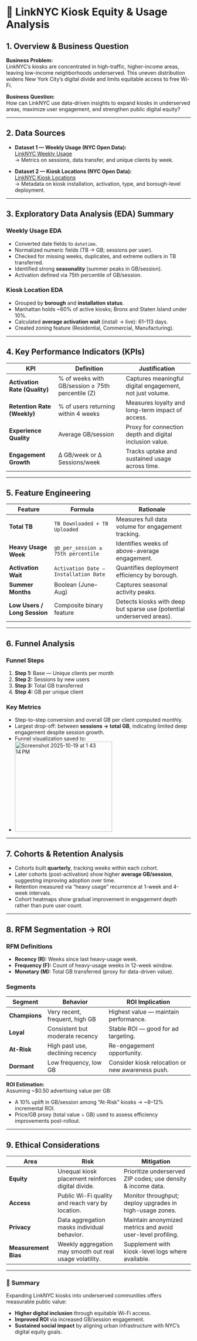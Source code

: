 # 🗽 LinkNYC Kiosk Equity & Usage Analysis

## 1. Overview & Business Question
**Business Problem:**  
LinkNYC’s kiosks are concentrated in high-traffic, higher-income areas, leaving low-income neighborhoods underserved. This uneven distribution widens New York City’s digital divide and limits equitable access to free Wi-Fi.  

**Business Question:**  
How can LinkNYC use data-driven insights to expand kiosks in underserved areas, maximize user engagement, and strengthen public digital equity?

---

## 2. Data Sources
- **Dataset 1 — Weekly Usage (NYC Open Data):**  
  [LinkNYC Weekly Usage](https://data.cityofnewyork.us/Social-Services/LinkNYC-Weekly-Usage/ffxx-dfvk)  
  → Metrics on sessions, data transfer, and unique clients by week.  

- **Dataset 2 — Kiosk Locations (NYC Open Data):**  
  [LinkNYC Kiosk Locations](https://data.cityofnewyork.us/City-Government/LinkNYC-Kiosk-Locations/bt4t-8t7c)  
  → Metadata on kiosk installation, activation, type, and borough-level deployment.  

---

## 3. Exploratory Data Analysis (EDA) Summary

### Weekly Usage EDA
- Converted date fields to `datetime`.  
- Normalized numeric fields (TB → GB; sessions per user).  
- Checked for missing weeks, duplicates, and extreme outliers in TB transferred.  
- Identified strong **seasonality** (summer peaks in GB/session).  
- Activation defined via 75th percentile of GB/session.

### Kiosk Location EDA
- Grouped by **borough** and **installation status**.  
- Manhattan holds ~60% of active kiosks; Bronx and Staten Island under 10%.  
- Calculated **average activation wait** (install → live): 61–113 days.  
- Created zoning feature (Residential, Commercial, Manufacturing).  

---

## 4. Key Performance Indicators (KPIs)

| KPI | Definition | Justification |
|------|-------------|---------------|
| **Activation Rate (Quality)** | % of weeks with GB/session ≥ 75th percentile (Z) | Captures meaningful digital engagement, not just volume. |
| **Retention Rate (Weekly)** | % of users returning within 4 weeks | Measures loyalty and long-term impact of access. |
| **Experience Quality** | Average GB/session | Proxy for connection depth and digital inclusion value. |
| **Engagement Growth** | Δ GB/week or Δ Sessions/week | Tracks uptake and sustained usage across time. |

---

## 5. Feature Engineering

| Feature | Formula | Rationale |
|----------|----------|-----------|
| **Total TB** | `TB Downloaded + TB Uploaded` | Measures full data volume for engagement tracking. |
| **Heavy Usage Week** | `gb_per_session ≥ 75th percentile` | Identifies weeks of above-average engagement. |
| **Activation Wait** | `Activation Date – Installation Date` | Quantifies deployment efficiency by borough. |
| **Summer Months** | Boolean (June–Aug) | Captures seasonal activity peaks. |
| **Low Users / Long Session** | Composite binary feature | Detects kiosks with deep but sparse use (potential underserved areas). |

---

## 6. Funnel Analysis

### Funnel Steps

1. **Step 1:** Base — Unique clients per month  
2. **Step 2:** Sessions by new users  
3. **Step 3:** Total GB transferred  
4. **Step 4:** GB per unique client  

### Key Metrics
- Step-to-step conversion and overall GB per client computed monthly.  
- Largest drop-off: between **sessions → total GB**, indicating limited deep engagement despite session growth.  
- Funnel visualization saved to:
- <img width="265" height="245" alt="Screenshot 2025-10-19 at 1 43 14 PM" src="https://github.com/user-attachments/assets/e8f1d273-d317-4aba-bd7c-bbe49860d00e" /> 

---

## 7. Cohorts & Retention Analysis
- Cohorts built **quarterly**, tracking weeks within each cohort.  
- Later cohorts (post-activation) show higher **average GB/session**, suggesting improving adoption over time.  
- Retention measured via “heavy usage” recurrence at 1-week and 4-week intervals.  
- Cohort heatmaps show gradual improvement in engagement depth rather than pure user count.

---

## 8. RFM Segmentation → ROI

### RFM Definitions
- **Recency (R):** Weeks since last heavy-usage week.  
- **Frequency (F):** Count of heavy-usage weeks in 12-week window.  
- **Monetary (M):** Total GB transferred (proxy for data-driven value).  

### Segments
| Segment | Behavior | ROI Implication |
|----------|-----------|----------------|
| **Champions** | Very recent, frequent, high GB | Highest value — maintain performance. |
| **Loyal** | Consistent but moderate recency | Stable ROI — good for ad targeting. |
| **At-Risk** | High past use, declining recency | Re-engagement opportunity. |
| **Dormant** | Low frequency, low GB | Consider kiosk relocation or new awareness push. |

**ROI Estimation:**  
Assuming ~$0.50 advertising value per GB:  
- A 10% uplift in GB/session among “At-Risk” kiosks → ~8–12% incremental ROI.  
- Price/GB proxy (total value ÷ GB) used to assess efficiency improvements post-rollout.

---

## 9. Ethical Considerations

| Area | Risk | Mitigation |
|-------|------|-------------|
| **Equity** | Unequal kiosk placement reinforces digital divide. | Prioritize underserved ZIP codes; use density & income data. |
| **Access** | Public Wi-Fi quality and reach vary by location. | Monitor throughput; deploy upgrades in high-usage zones. |
| **Privacy** | Data aggregation masks individual behavior. | Maintain anonymized metrics and avoid user-level profiling. |
| **Measurement Bias** | Weekly aggregation may smooth out real usage volatility. | Supplement with kiosk-level logs where available. |

---

### 🏁 Summary
Expanding LinkNYC kiosks into underserved communities offers measurable public value:  
- **Higher digital inclusion** through equitable Wi-Fi access.  
- **Improved ROI** via increased GB/session engagement.  
- **Sustained social impact** by aligning urban infrastructure with NYC’s digital equity goals.  
